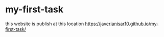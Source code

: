 # my-first-task
this website is publish at this location https://javerianisar10.github.io/my-first-task/
